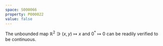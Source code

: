 ```yaml
---
space: S000066
property: P000022
value: false
---
```


The unbounded map $\mathbb R^2\ni (x,y)\mapsto x$ and $0^*\mapsto 0$
can be readily verified to be continuous.
